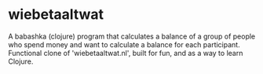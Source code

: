 # wiebetaaltwat

A babashka (clojure) program that calculates a balance of a group of people who spend money and want to calculate a balance for each participant.
Functional clone of 'wiebetaaltwat.nl', built for fun, and as a way to learn Clojure.
